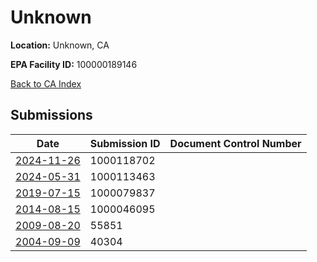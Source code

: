 # Unknown

**Location:** Unknown, CA

**EPA Facility ID:** 100000189146

[Back to CA Index](../../index.md)

## Submissions

| Date | Submission ID | Document Control Number |
|------|--------------|-------------------------|
| [2024-11-26](submissions/1000118702.md) | 1000118702 |  |
| [2024-05-31](submissions/1000113463.md) | 1000113463 |  |
| [2019-07-15](submissions/1000079837.md) | 1000079837 |  |
| [2014-08-15](submissions/1000046095.md) | 1000046095 |  |
| [2009-08-20](submissions/55851.md) | 55851 |  |
| [2004-09-09](submissions/40304.md) | 40304 |  |
